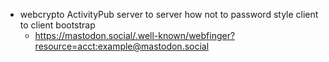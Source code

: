 - webcrypto ActivityPub server to server how not to password style client to client bootstrap
  - https://mastodon.social/.well-known/webfinger?resource=acct:example@mastodon.social